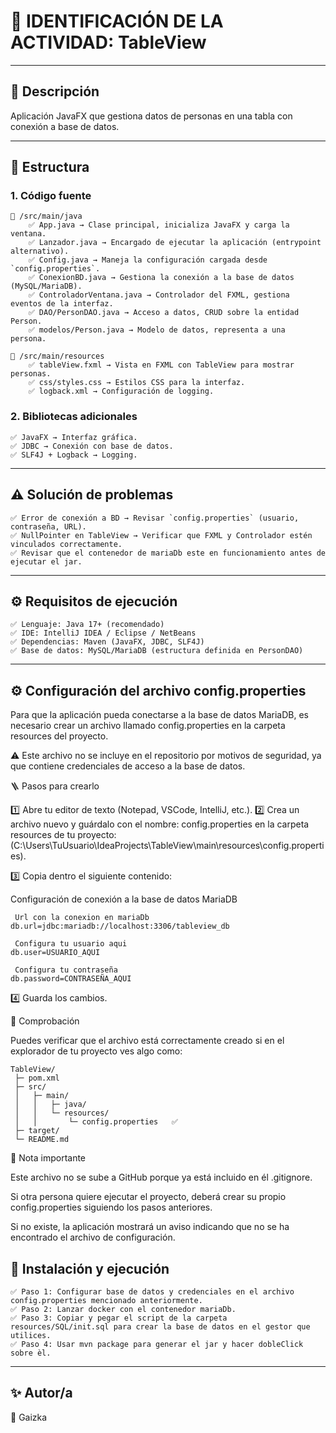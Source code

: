 # 📌 IDENTIFICACIÓN DE LA ACTIVIDAD: TableView

---

## 📖 Descripción

Aplicación JavaFX que gestiona datos de personas en una tabla con conexión a base de datos.

---

## 📂 Estructura

### 1. Código fuente

```
📁 /src/main/java
    ✅ App.java → Clase principal, inicializa JavaFX y carga la ventana.
    ✅ Lanzador.java → Encargado de ejecutar la aplicación (entrypoint alternativo).
    ✅ Config.java → Maneja la configuración cargada desde `config.properties`.
    ✅ ConexionBD.java → Gestiona la conexión a la base de datos (MySQL/MariaDB).
    ✅ ControladorVentana.java → Controlador del FXML, gestiona eventos de la interfaz.
    ✅ DAO/PersonDAO.java → Acceso a datos, CRUD sobre la entidad Person.
    ✅ modelos/Person.java → Modelo de datos, representa a una persona.

📁 /src/main/resources
    ✅ tableView.fxml → Vista en FXML con TableView para mostrar personas.
    ✅ css/styles.css → Estilos CSS para la interfaz.
    ✅ logback.xml → Configuración de logging.
```

### 2. Bibliotecas adicionales

```
✅ JavaFX → Interfaz gráfica.
✅ JDBC → Conexión con base de datos.
✅ SLF4J + Logback → Logging.
```

---

## ⚠️ Solución de problemas

```
✅ Error de conexión a BD → Revisar `config.properties` (usuario, contraseña, URL).
✅ NullPointer en TableView → Verificar que FXML y Controlador estén vinculados correctamente.
✅ Revisar que el contenedor de mariaDb este en funcionamiento antes de ejecutar el jar.
```

---

## ⚙️ Requisitos de ejecución

```
✅ Lenguaje: Java 17+ (recomendado)
✅ IDE: IntelliJ IDEA / Eclipse / NetBeans
✅ Dependencias: Maven (JavaFX, JDBC, SLF4J)
✅ Base de datos: MySQL/MariaDB (estructura definida en PersonDAO)
```

---
## ⚙️ Configuración del archivo config.properties

Para que la aplicación pueda conectarse a la base de datos MariaDB, es necesario crear un archivo llamado config.properties en la carpeta resources del proyecto.

⚠️ Este archivo no se incluye en el repositorio por motivos de seguridad, ya que contiene credenciales de acceso a la base de datos.

🪜 Pasos para crearlo

1️⃣ Abre tu editor de texto (Notepad, VSCode, IntelliJ, etc.).
2️⃣ Crea un archivo nuevo y guárdalo con el nombre: config.properties en la carpeta resources de tu proyecto: (C:\Users\TuUsuario\IdeaProjects\TableView\main\resources\config.properties).

3️⃣ Copia dentro el siguiente contenido:

Configuración de conexión a la base de datos MariaDB
```
 Url con la conexion en mariaDb
db.url=jdbc:mariadb://localhost:3306/tableview_db

 Configura tu usuario aqui
db.user=USUARIO_AQUI

 Configura tu contraseña
db.password=CONTRASEÑA_AQUI
```
4️⃣ Guarda los cambios.

🧱 Comprobación

Puedes verificar que el archivo está correctamente creado si en el explorador de tu proyecto ves algo como:
```
TableView/
 ├─ pom.xml
 ├─ src/
 │   ├─ main/
 │   │   ├─ java/
 │   │   └─ resources/
 │   │       └─ config.properties   ✅
 ├─ target/
 └─ README.md
```
🧩 Nota importante

Este archivo no se sube a GitHub porque ya está incluido en él .gitignore.

Si otra persona quiere ejecutar el proyecto, deberá crear su propio config.properties siguiendo los pasos anteriores.

Si no existe, la aplicación mostrará un aviso indicando que no se ha encontrado el archivo de configuración.

## 🚀 Instalación y ejecución
```
✅ Paso 1: Configurar base de datos y credenciales en el archivo config.properties mencionado anteriormente.
✅ Paso 2: Lanzar docker con el contenedor mariaDb.
✅ Paso 3: Copiar y pegar el script de la carpeta resources/SQL/init.sql para crear la base de datos en el gestor que utilices.
✅ Paso 4: Usar mvn package para generar el jar y hacer dobleClick sobre èl.
```
---

## ✨ Autor/a


👤 Gaizka

